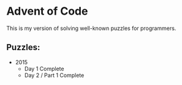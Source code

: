 # Advent of Code

This is my version of solving well-known puzzles for programmers.

## Puzzles:
* 2015
    * Day 1 Complete
    * Day 2 / Part 1 Complete